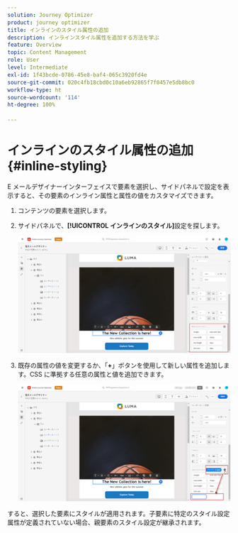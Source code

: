 ```yaml
---
solution: Journey Optimizer
product: journey optimizer
title: インラインのスタイル属性の追加
description: インラインスタイル属性を追加する方法を学ぶ
feature: Overview
topic: Content Management
role: User
level: Intermediate
exl-id: 1f43bcde-0786-45e8-baf4-065c3920fd4e
source-git-commit: 020c4fb18cbd0c10a6eb92865f7f0457e5db8bc0
workflow-type: ht
source-wordcount: '114'
ht-degree: 100%

---
```


# インラインのスタイル属性の追加 {#inline-styling}

E メールデザイナーインターフェイスで要素を選択し、サイドパネルで設定を表示すると、その要素のインライン属性と属性の値をカスタマイズできます。

1. コンテンツの要素を選択します。
1. サイドパネルで、**[!UICONTROL インラインのスタイル]**&#x200B;設定を探します。

   ![](assets/styles_1.png)

1. 既存の属性の値を変更するか、「**+**」ボタンを使用して新しい属性を追加します。CSS に準拠する任意の属性と値を追加できます。

   ![](assets/styles_2.png)

すると、選択した要素にスタイルが適用されます。子要素に特定のスタイル設定属性が定義されていない場合、親要素のスタイル設定が継承されます。
